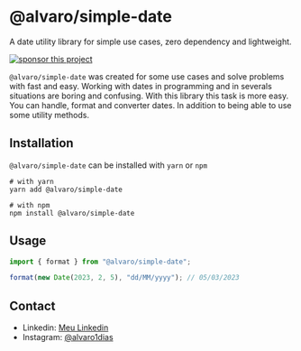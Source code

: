 # @alvaro/simple-date
A date utility library for simple use cases, zero dependency and lightweight.

[![sponsor this project](https://img.shields.io/badge/-%F0%9F%93%9A%20buy%20me%20a%20book-blueviolet)](https://www.buymeacoffee.com/alvaro1dias)

`@alvaro/simple-date` was created for some use cases and solve problems with fast and easy. Working with dates in programming and in severals situations are boring and confusing. With this library this task is more easy. You can handle, format and converter dates. In addition to being able to use some utility methods.

## Installation
`@alvaro/simple-date` can be installed with `yarn` or `npm`
```shell
# with yarn
yarn add @alvaro/simple-date
```

```shell
# with npm
npm install @alvaro/simple-date
```

## Usage

```javascript
import { format } from "@alvaro/simple-date";

format(new Date(2023, 2, 5), "dd/MM/yyyy"); // 05/03/2023
```

## Contact
- Linkedin: [Meu Linkedin](https://linkedin/in/alvaroemanuel20)
- Instagram: [@alvaro1dias](https://instagram.com/alvaro1dias)
